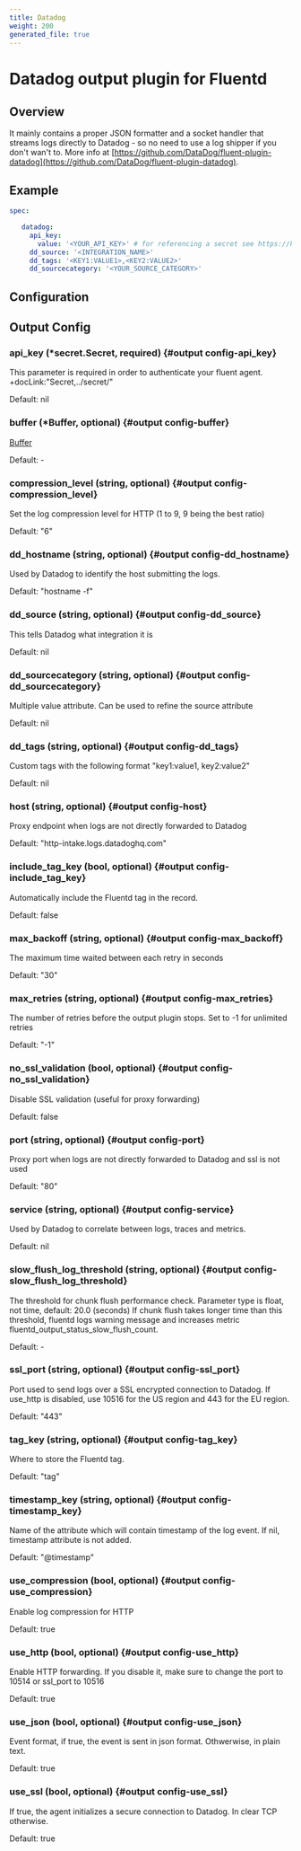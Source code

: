 ```yaml
---
title: Datadog
weight: 200
generated_file: true
---
```


# Datadog output plugin for Fluentd
## Overview
 It mainly contains a proper JSON formatter and a socket handler that streams logs directly to Datadog - so no need to use a log shipper if you don't wan't to.
 More info at [https://github.com/DataDog/fluent-plugin-datadog](https://github.com/DataDog/fluent-plugin-datadog).

 ## Example
 ```yaml
 spec:

	datadog:
	  api_key:
	    value: '<YOUR_API_KEY>' # for referencing a secret see https://kube-logging.dev/docs/configuration/plugins/outputs/secret/
	  dd_source: '<INTEGRATION_NAME>'
	  dd_tags: '<KEY1:VALUE1>,<KEY2:VALUE2>'
	  dd_sourcecategory: '<YOUR_SOURCE_CATEGORY>'

 ```

## Configuration
## Output Config

### api_key (*secret.Secret, required) {#output config-api_key}

This parameter is required in order to authenticate your fluent agent.  +docLink:"Secret,../secret/"

Default: nil

### buffer (*Buffer, optional) {#output config-buffer}

[Buffer](../buffer/) 

Default: -

### compression_level (string, optional) {#output config-compression_level}

Set the log compression level for HTTP (1 to 9, 9 being the best ratio)

Default: "6"

### dd_hostname (string, optional) {#output config-dd_hostname}

Used by Datadog to identify the host submitting the logs.

Default: "hostname -f"

### dd_source (string, optional) {#output config-dd_source}

This tells Datadog what integration it is

Default: nil

### dd_sourcecategory (string, optional) {#output config-dd_sourcecategory}

Multiple value attribute. Can be used to refine the source attribute

Default: nil

### dd_tags (string, optional) {#output config-dd_tags}

Custom tags with the following format "key1:value1, key2:value2"

Default: nil

### host (string, optional) {#output config-host}

Proxy endpoint when logs are not directly forwarded to Datadog

Default: "http-intake.logs.datadoghq.com"

### include_tag_key (bool, optional) {#output config-include_tag_key}

Automatically include the Fluentd tag in the record.

Default: false

### max_backoff (string, optional) {#output config-max_backoff}

The maximum time waited between each retry in seconds

Default: "30"

### max_retries (string, optional) {#output config-max_retries}

The number of retries before the output plugin stops. Set to -1 for unlimited retries

Default: "-1"

### no_ssl_validation (bool, optional) {#output config-no_ssl_validation}

Disable SSL validation (useful for proxy forwarding)

Default: false

### port (string, optional) {#output config-port}

Proxy port when logs are not directly forwarded to Datadog and ssl is not used

Default: "80"

### service (string, optional) {#output config-service}

Used by Datadog to correlate between logs, traces and metrics.

Default: nil

### slow_flush_log_threshold (string, optional) {#output config-slow_flush_log_threshold}

The threshold for chunk flush performance check. Parameter type is float, not time, default: 20.0 (seconds) If chunk flush takes longer time than this threshold, fluentd logs warning message and increases metric fluentd_output_status_slow_flush_count. 

Default: -

### ssl_port (string, optional) {#output config-ssl_port}

Port used to send logs over a SSL encrypted connection to Datadog. If use_http is disabled, use 10516 for the US region and 443 for the EU region.

Default: "443"

### tag_key (string, optional) {#output config-tag_key}

Where to store the Fluentd tag.

Default: "tag"

### timestamp_key (string, optional) {#output config-timestamp_key}

Name of the attribute which will contain timestamp of the log event. If nil, timestamp attribute is not added.

Default: "@timestamp"

### use_compression (bool, optional) {#output config-use_compression}

Enable log compression for HTTP

Default: true

### use_http (bool, optional) {#output config-use_http}

Enable HTTP forwarding. If you disable it, make sure to change the port to 10514 or ssl_port to 10516

Default: true

### use_json (bool, optional) {#output config-use_json}

Event format, if true, the event is sent in json format. Othwerwise, in plain text.

Default: true

### use_ssl (bool, optional) {#output config-use_ssl}

If true, the agent initializes a secure connection to Datadog. In clear TCP otherwise.

Default: true


